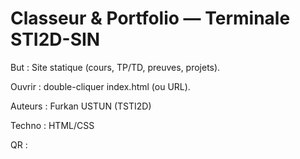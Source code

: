 # Classeur & Portfolio — Terminale STI2D-SIN

But : Site statique (cours, TP/TD, preuves, projets).

Ouvrir : double-cliquer index.html (ou URL).

Auteurs : Furkan USTUN (TSTI2D)

Techno : HTML/CSS

QR :
